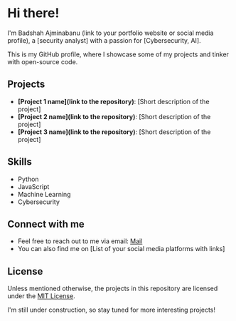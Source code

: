 # Hi there! 

I'm Badshah Ajminabanu (link to your portfolio website or social media profile), a [security analyst] with a passion for [Cybersecurity, AI].

This is my GitHub profile, where I showcase some of my projects and tinker with open-source code.

##  Projects

* **[Project 1 name](link to the repository)**: [Short description of the project]
* **[Project 2 name](link to the repository)**: [Short description of the project]
* **[Project 3 name](link to the repository)**: [Short description of the project]

##  Skills

* Python
* JavaScript
* Machine Learning
* Cybersecurity

##  Connect with me

* Feel free to reach out to me via email: [Mail](badshahajminabanu@outlook.com)
* You can also find me on [List of your social media platforms with links]

##  License

Unless mentioned otherwise, the projects in this repository are licensed under the [MIT License](https://opensource.org/licenses/MIT).

I'm still under construction, so stay tuned for more interesting projects! 
